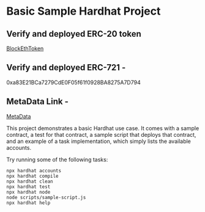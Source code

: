 # Basic Sample Hardhat Project

## Verify and deployed ERC-20 token 
[BlockEthToken](https://rinkeby.etherscan.io/address/0xf7ef72cAAAD353Bb40eE8831c9D27eBb17d70c8A#code)

## Verify and deployed ERC-721 - 
0xa83E21BCa7279CdE0F05f61f0928BA8275A7D794
## MetaData Link - 
[MetaData](https://ipfs.io/ipfs/QmXghg9hJ2dY8g2knUHmY3JvYXjPdZGDMUN93U5YBYu8KL)

This project demonstrates a basic Hardhat use case. It comes with a sample contract, a test for that contract, a sample script that deploys that contract, and an example of a task implementation, which simply lists the available accounts.

Try running some of the following tasks:

```shell
npx hardhat accounts
npx hardhat compile
npx hardhat clean
npx hardhat test
npx hardhat node
node scripts/sample-script.js
npx hardhat help
```
